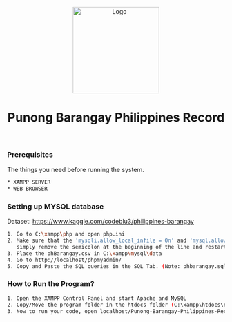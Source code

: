 <!-- ## Punong-Barangay-Philippines-Record -->

<p align="center">
    <img src="public/img/a.ico" alt="Logo" width="200" height="200" margin="0px">
    <h1 align="center">Punong Barangay Philippines Record</h3>
</p>

<br />

### Prerequisites

The things you need before running the system.

```sh
* XAMPP SERVER
* WEB BROWSER
```

### Setting up MYSQL database

Dataset: https://www.kaggle.com/codeblu3/philippines-barangay

```sh
1. Go to C:\xampp\php and open php.ini
2. Make sure that the 'mysqli.allow_local_infile = On' and 'mysql.allow_local_infile=On' is enabled,
   simply remove the semicolon at the beginning of the line and restart the server to activate the extension.
3. Place the phBarangay.csv in C:\xampp\mysql\data
4. Go to http://localhost/phpmyadmin/
5. Copy and Paste the SQL queries in the SQL Tab. (Note: phbarangay.sql is in the database folder.)
```

### How to Run the Program?

```sh
1. Open the XAMPP Control Panel and start Apache and MySQL
2. Copy/Move the program folder in the htdocs folder (C:\xampp\htdocs\Punong-Barangay-Philippines-Record)
3. Now to run your code, open localhost/Punong-Barangay-Philippines-Record/ in your browser.
```
